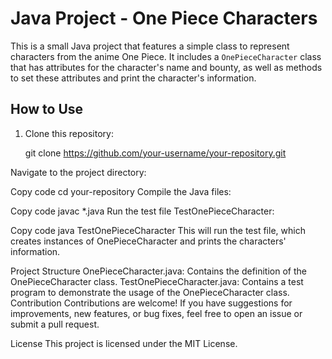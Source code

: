 # Java Project - One Piece Characters

This is a small Java project that features a simple class to represent characters from the anime One Piece. It includes a `OnePieceCharacter` class that has attributes for the character's name and bounty, as well as methods to set these attributes and print the character's information.

## How to Use

1. Clone this repository:

   git clone https://github.com/your-username/your-repository.git

Navigate to the project directory:

Copy code
cd your-repository
Compile the Java files:

Copy code
javac *.java
Run the test file TestOnePieceCharacter:

Copy code
java TestOnePieceCharacter
This will run the test file, which creates instances of OnePieceCharacter and prints the characters' information.

Project Structure
OnePieceCharacter.java: Contains the definition of the OnePieceCharacter class.
TestOnePieceCharacter.java: Contains a test program to demonstrate the usage of the OnePieceCharacter class.
Contribution
Contributions are welcome! If you have suggestions for improvements, new features, or bug fixes, feel free to open an issue or submit a pull request.

License
This project is licensed under the MIT License.